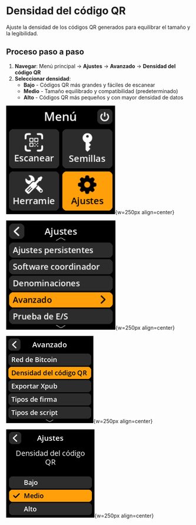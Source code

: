 # Densidad del código QR

Ajuste la densidad de los códigos QR generados para equilibrar el tamaño y la legibilidad.

## Proceso paso a paso

1. **Navegar**: Menú principal → **Ajustes** → **Avanzado** → **Densidad del código QR**
2. **Seleccionar densidad**:
     - **Bajo** - Códigos QR más grandes y fáciles de escanear
     - **Medio** - Tamaño equilibrado y compatibilidad (predeterminado)
     - **Alto** - Códigos QR más pequeños y con mayor densidad de datos

![Menú de selección de ajustes](images/HomeScreenSettingsSelectView_dc_as_es.png){w=250px align=center}

![Menú de selección avanzada](images/SettingsMainMenuAdvancedSelectView_dc_as_es.png){w=250px align=center}

![Menú de selección de densidad de código QR](images/QRCodeDensitySelectView_dc_as_es.png){w=250px align=center}

![Opciones de densidad de código QR](images/SettingsEntryUpdateSelectionView_qr_density_dc_as_es.png){w=250px align=center}

